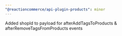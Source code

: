 ```yaml
---
"@reactioncommerce/api-plugin-products": minor
---
```


Added shopId to payload for afterAddTagsToProducts & afterRemoveTagsFromProducts events

